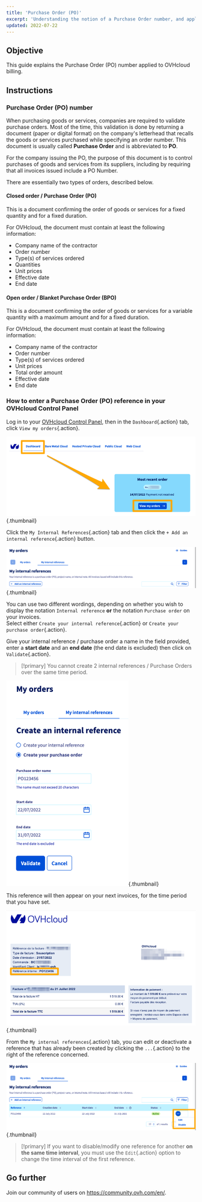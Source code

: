 ```yaml
---
title: 'Purchase Order (PO)'
excerpt: 'Understanding the notion of a Purchase Order number, and applying it when paying OVHcloud bills'
updated: 2022-07-22
---
```


## Objective

This guide explains the Purchase Order (PO) number applied to OVHcloud billing.

## Instructions

### Purchase Order (PO) number

When purchasing goods or services, companies are required to validate purchase orders. Most of the time, this validation is done by returning a document (paper or digital format) on the company's letterhead that recalls the goods or services purchased while specifying an order number. This document is usually called **Purchase Order** and is abbreviated to **PO**.

For the company issuing the PO, the purpose of this document is to control purchases of goods and services from its suppliers, including by requiring that all invoices issued include a PO Number.

There are essentially two types of orders, described below.

#### Closed order / Purchase Order (PO)

This is a document confirming the order of goods or services for a fixed quantity and for a fixed duration.

For OVHcloud, the document must contain at least the following information:

- Company name of the contractor
- Order number
- Type(s) of services ordered
- Quantities
- Unit prices
- Effective date
- End date

#### Open order / Blanket Purchase Order (BPO)

This is a document confirming the order of goods or services for a variable quantity with a maximum amount and for a fixed duration.

For OVHcloud, the document must contain at least the following information:

- Company name of the contractor
- Order number
- Type(s) of services ordered
- Unit prices
- Total order amount
- Effective date
- End date

### How to enter a Purchase Order (PO) reference in your OVHcloud Control Panel

Log in to your [OVHcloud Control Panel](https://www.ovh.com/auth/?action=gotomanager&from=https://www.ovh.co.uk/&ovhSubsidiary=GB), then in the `Dashboard`{.action} tab, click `View my orders`{.action}.

![Control Panel](images/internalreference00.png){.thumbnail}

Click the `My Internal References`{.action} tab and then click the `+ Add an internal reference`{.action} button.

![Control Panel](images/internalreference01.png){.thumbnail}

You can use two different wordings, depending on whether you wish to display the notation `Internal reference` **or**  the notation `Purchase order` on your invoices.<br>
Select either `Create your internal reference`{.action} or `Create your purchase order`{.action}.

Give your internal reference / purchase order a name in the field provided, enter a **start date** and an **end date** (the end date is excluded) then click on `Validate`{.action}.

> [!primary]
> You cannot create 2 internal references / Purchase Orders over the same time period.

![Control Panel](images/internalreference02.png){.thumbnail}

This reference will then appear on your next invoices, for the time period that you have set.

![Control Panel](images/internalreference03.png){.thumbnail}

From the `My internal references`{.action} tab, you can edit or deactivate a reference that has already been created by clicking the `...`{.action} to the right of the reference concerned.

![Control Panel](images/internalreference04.png){.thumbnail}

> [!primary]
> If you want to disable/modify one reference for another **on the same time interval**, you must use the `Edit`{.action} option to change the time interval of the first reference.

## Go further

Join our community of users on <https://community.ovh.com/en/>.
